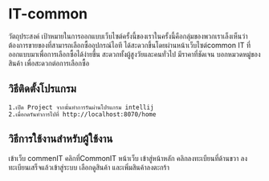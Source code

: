 # IT-common
วัตถุประสงค์ เป้าหมายในการออกแบบเว็บไซต์ครั้งนี้ของเราในครั้งนี้คือกลุ่มของพวกเราเล็งเห็นว่าต้องการขายของที่สามารถเลือกซื้ออุปกรณ์ไอที ได้สะดวกขึ้นโดยผ่านหน้าเว็บไซต์common IT ที่ออกแบบมาเพื่อการเลือกซื้อได้ง่ายขึ้น สะดวกทั้งผู้สูงวัยและคนทั่วไป มีราคาที่ชัดเจน บอกหมวดหมู่ของสินค้า เพื่อสะดวกต่อการเลือกซื้อ

## วิธีติดตั้งโปรแกรม
	1.เปิด Project จากนั้นทำการรันผ่านโปรแกรม intellij
	2.เมื่อกดรันทำการไปที่ http://localhost:8070/home

## วิธีการใช้งานสำหรับผู้ใช้งาน
เข้าเว็บ commenIT คลิกที่CommonIT หน้าเว็บ เข้าสู่หน้าหลัก คลิกลงทะเบียนที่ด้านขวา ลงทะเบียนเสร็จแล้วเข้าสู่ระบบ เลือกดูสินค้า และเพิ่มสินค้าลงตะกร้า
